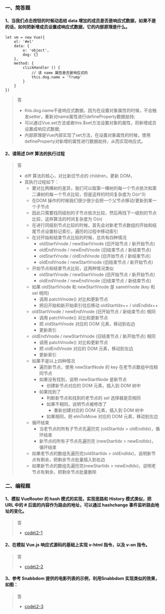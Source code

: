 ### 一、简答题

#### 1、当我们点击按钮的时候动态给 data 增加的成员是否是响应式数据，如果不是的话，如何把新增成员设置成响应式数据，它的内部原理是什么。
```
let vm = new Vue({
    el: '#el'
    data: {
        o: 'object',
        dog: {}
    },
    method: {
        clickHandler () {
            // 该 name 属性是否是响应式的
            this.dog.name = 'Trump'
        }
    }
})
```
> 答
>   - this.dog.name不是响应式数据，因为在设置对象属性的时候，不会触发setter，重新对name属性进行defineProperty数据劫持;
>   - 可以通过Vue.set方法或者this.$set方法设置对象的属性，将新增成员设置成响应式数据;
>   - 内部原理是Vue内部实现了set方法，在设置对象属性的时候，使用defineProperty对新增的属性进行数据劫持，从而实现响应式。


#### 2、请简述 Diff 算法的执行过程
> 答
>   - diff 算法的核心，对比新旧节点的 children，更新 DOM，
>   - 其执行过程如下：
>       - 要对比两棵树的差异，我们可以取第一棵树的每一个节点依次和第二课树的每一个节点比较，但是这样的时间复杂度为 O(n^3) 
>       - 在DOM 操作的时候我们很少很少会把一个父节点移动/更新到某一个子节点
>       - 因此只需要找同级别的子节点依次比较，然后再找下一级别的节点比较，这样算法的时间复杂度为 O(n) 
>       - 在进行同级别节点比较的时候，首先会对新老节点数组的开始和结尾节点设置标记索引，遍历的过程中移动索引    
>       - 在对开始和结束节点比较的时候，总共有四种情况
>           - oldStartVnode / newStartVnode (旧开始节点 / 新开始节点)
>           - oldEndVnode / newEndVnode (旧结束节点 / 新结束节点)
>           - oldStartVnode / oldEndVnode (旧开始节点 / 新结束节点)
>           - oldEndVnode / newStartVnode (旧结束节点 / 新开始节点)
>       - 开始节点和结束节点比较，这两种情况类似
>           - oldStartVnode / newStartVnode (旧开始节点 / 新开始节点)
>           - oldEndVnode / newEndVnode (旧结束节点 / 新结束节点)
>       - 如果 oldStartVnode 和 newStartVnode 是 sameVnode (key 和 sel 相同) 
>           - 调用 patchVnode() 对比和更新节点
>           - 把旧开始和新开始索引往后移动  oldStartIdx++ / oldEndIdx++
>       - oldStartVnode / newEndVnode (旧开始节点 / 新结束节点) 相同
>           - 调用 patchVnode() 对比和更新节点
>           - 把 oldStartVnode 对应的 DOM 元素，移动到右边
>           - 更新索引
>       - oldEndVnode / newStartVnode (旧结束节点 / 新开始节点) 相同
>           - 调用 patchVnode() 对比和更新节点
>           - 把 oldEndVnode 对应的 DOM 元素，移动到左边
>           - 更新索引
>       - 如果不是以上四种情况 
>           - 遍历新节点，使用 newStartNode 的 key 在老节点数组中找相同节点
>           - 如果没有找到，说明 newStartNode 是新节点
>               - 创建新节点对应的 DOM 元素，插入到 DOM 树中
>           - 如果找到了
>               - 判断新节点和找到的老节点的 sel 选择器是否相同
>               - 如果不相同，说明节点被修改了
>                   - 重新创建对应的 DOM 元素，插入到 DOM 树中
>               - 如果相同，把 elmToMove 对应的 DOM 元素，移动到左边
>       - 循环结束 
>           - 当老节点的所有子节点先遍历完 (oldStartIdx > oldEndIdx)，循环结束
>           - 新节点的所有子节点先遍历完 (newStartIdx > newEndIdx)，循环结束
>       - 如果老节点的数组先遍历完(oldStartIdx > oldEndIdx)，说明新节点有剩余，把剩余节点批量插入到右边
>       - 如果新节点的数组先遍历完(newStartIdx > newEndIdx)，说明老节点有剩余，把剩余节点批量删除


### 二、编程题

#### 1、模拟 VueRouter 的 hash 模式的实现，实现思路和 History 模式类似，把 URL 中的 # 后面的内容作为路由的地址，可以通过 hashchange 事件监听路由地址的变化。
> 答
>   - [code\2-1](https://github.com/siyiyan/fed-e-task-03-01/tree/master/code/2-1/src)
#### 2、在模拟 Vue.js 响应式源码的基础上实现 v-html 指令，以及 v-on 指令。
> 答
>   - [code\2-2](https://github.com/siyiyan/fed-e-task-03-01/tree/master/code/2-2)
#### 3、参考 Snabbdom 提供的电影列表的示例，利用Snabbdom 实现类似的效果，如图：
> 答
>   - [code\2-3](https://github.com/siyiyan/fed-e-task-03-01/tree/master/code/2-3)

